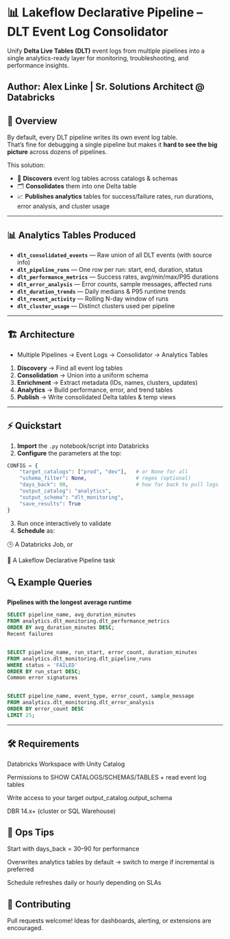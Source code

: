 # 📊 Lakeflow Declarative Pipeline – DLT Event Log Consolidator

Unify **Delta Live Tables (DLT)** event logs from multiple pipelines into a single analytics-ready layer for monitoring, troubleshooting, and performance insights.

Author: Alex Linke | Sr. Solutions Architect @ Databricks
---

## 🚀 Overview

By default, every DLT pipeline writes its own event log table.  
That’s fine for debugging a single pipeline but makes it **hard to see the big picture** across dozens of pipelines.

This solution:
- 🔎 **Discovers** event log tables across catalogs & schemas  
- 🗂 **Consolidates** them into one Delta table  
- 📈 **Publishes analytics** tables for success/failure rates, run durations, error analysis, and cluster usage  

---

## 📊 Analytics Tables Produced

- **`dlt_consolidated_events`** — Raw union of all DLT events (with source info)  
- **`dlt_pipeline_runs`** — One row per run: start, end, duration, status  
- **`dlt_performance_metrics`** — Success rates, avg/min/max/P95 durations  
- **`dlt_error_analysis`** — Error counts, sample messages, affected runs  
- **`dlt_duration_trends`** — Daily medians & P95 runtime trends  
- **`dlt_recent_activity`** — Rolling N-day window of runs  
- **`dlt_cluster_usage`** — Distinct clusters used per pipeline  

---

## 🏗️ Architecture
- Multiple Pipelines → Event Logs → Consolidator → Analytics Tables


1. **Discovery** → Find all event log tables  
2. **Consolidation** → Union into a uniform schema  
3. **Enrichment** → Extract metadata (IDs, names, clusters, updates)  
4. **Analytics** → Build performance, error, and trend tables  
5. **Publish** → Write consolidated Delta tables & temp views  

---

## ⚡ Quickstart

1. **Import** the `.py` notebook/script into Databricks  
2. **Configure** the parameters at the top:

```python
CONFIG = {
    "target_catalogs": ["prod", "dev"],   # or None for all
    "schema_filter": None,                # regex (optional)
    "days_back": 90,                      # how far back to pull logs
    "output_catalog": "analytics",
    "output_schema": "dlt_monitoring",
    "save_results": True
}
```
3. Run once interactively to validate
4. **Schedule** as:

🕒 A Databricks Job, or

🔄 A Lakeflow Declarative Pipeline task

## 🔍 Example Queries

**Pipelines with the longest average runtime**
```sql
SELECT pipeline_name, avg_duration_minutes
FROM analytics.dlt_monitoring.dlt_performance_metrics
ORDER BY avg_duration_minutes DESC;
Recent failures


SELECT pipeline_name, run_start, error_count, duration_minutes
FROM analytics.dlt_monitoring.dlt_pipeline_runs
WHERE status = 'FAILED'
ORDER BY run_start DESC;
Common error signatures


SELECT pipeline_name, event_type, error_count, sample_message
FROM analytics.dlt_monitoring.dlt_error_analysis
ORDER BY error_count DESC
LIMIT 25;
```
--- 

## 🛠 Requirements
Databricks Workspace with Unity Catalog

Permissions to SHOW CATALOGS/SCHEMAS/TABLES + read event log tables

Write access to your target output_catalog.output_schema

DBR 14.x+ (cluster or SQL Warehouse)

## 📅 Ops Tips
Start with days_back = 30–90 for performance

Overwrites analytics tables by default → switch to merge if incremental is preferred

Schedule refreshes daily or hourly depending on SLAs

## 🤝 Contributing
Pull requests welcome! Ideas for dashboards, alerting, or extensions are encouraged.
